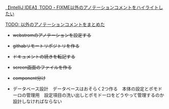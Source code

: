 [【IntelliJ IDEA】TODO・FIXME以外のアノテーションコメントをハイライトしたい](https://qiita.com/y_sone/items/6fd9004b5dcd116b37df)

[TODO: 以外のアノテーションコメントをまとめた](https://qiita.com/taka-kawa/items/673716d77795c937d422)

- ~~webstromのアノテーションを設定する~~
- ~~githabリモートリポジトリを作る~~
- ~~ドキュメントの続きを転記する~~

- ~~screen画面のファイルを作る~~
- ~~component分け~~
- データベース設計　データベースはおそらく2つ作る　本体の設定とポモドーロの管理用　設定項目の洗い出しとポモドーロをどうやって管理するのか設計しなければならない